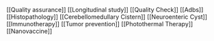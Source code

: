 [[Quality assurance]]
[[Longitudinal study]]
[[Quality Check]]
[[Adbs]]
[[Histopathology]]
[[Cerebellomedullary Cistern]]
[[Neuroenteric Cyst]]
[[Immunotherapy]]
[[Tumor prevention]]
[[Photothermal Therapy]]
[[Nanovaccine]]
